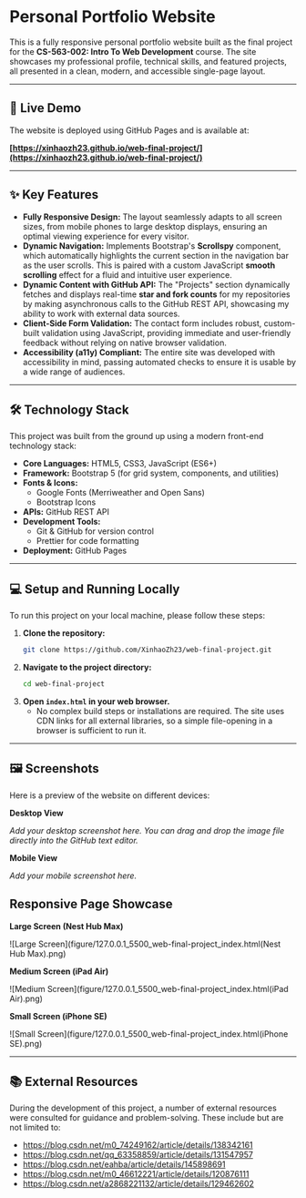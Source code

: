 # Personal Portfolio Website

This is a fully responsive personal portfolio website built as the final project for the **CS-563-002: Intro To Web Development** course. The site showcases my professional profile, technical skills, and featured projects, all presented in a clean, modern, and accessible single-page layout.

---

## 🚀 Live Demo

The website is deployed using GitHub Pages and is available at:

**[https://xinhaozh23.github.io/web-final-project/](https://xinhaozh23.github.io/web-final-project/)**

---

## ✨ Key Features

*   **Fully Responsive Design:** The layout seamlessly adapts to all screen sizes, from mobile phones to large desktop displays, ensuring an optimal viewing experience for every visitor.
*   **Dynamic Navigation:** Implements Bootstrap's **Scrollspy** component, which automatically highlights the current section in the navigation bar as the user scrolls. This is paired with a custom JavaScript **smooth scrolling** effect for a fluid and intuitive user experience.
*   **Dynamic Content with GitHub API:** The "Projects" section dynamically fetches and displays real-time **star and fork counts** for my repositories by making asynchronous calls to the GitHub REST API, showcasing my ability to work with external data sources.
*   **Client-Side Form Validation:** The contact form includes robust, custom-built validation using JavaScript, providing immediate and user-friendly feedback without relying on native browser validation.
*   **Accessibility (a11y) Compliant:** The entire site was developed with accessibility in mind, passing automated checks to ensure it is usable by a wide range of audiences.

---

## 🛠️ Technology Stack

This project was built from the ground up using a modern front-end technology stack:

*   **Core Languages:** HTML5, CSS3, JavaScript (ES6+)
*   **Framework:** Bootstrap 5 (for grid system, components, and utilities)
*   **Fonts & Icons:**
    *   Google Fonts (Merriweather and Open Sans)
    *   Bootstrap Icons
*   **APIs:** GitHub REST API
*   **Development Tools:**
    *   Git & GitHub for version control
    *   Prettier for code formatting
*   **Deployment:** GitHub Pages

---

## 💻 Setup and Running Locally

To run this project on your local machine, please follow these steps:

1.  **Clone the repository:**
    ```bash
    git clone https://github.com/XinhaoZh23/web-final-project.git
    ```
2.  **Navigate to the project directory:**
    ```bash
    cd web-final-project
    ```
3.  **Open `index.html` in your web browser.**
    *   No complex build steps or installations are required. The site uses CDN links for all external libraries, so a simple file-opening in a browser is sufficient to run it.

---

## 🖼️ Screenshots

Here is a preview of the website on different devices:

**Desktop View**

*Add your desktop screenshot here. You can drag and drop the image file directly into the GitHub text editor.*

**Mobile View**

*Add your mobile screenshot here.*

## Responsive Page Showcase

**Large Screen (Nest Hub Max)**

![Large Screen](figure/127.0.0.1_5500_web-final-project_index.html(Nest Hub Max).png)

**Medium Screen (iPad Air)**

![Medium Screen](figure/127.0.0.1_5500_web-final-project_index.html(iPad Air).png)

**Small Screen (iPhone SE)**

![Small Screen](figure/127.0.0.1_5500_web-final-project_index.html(iPhone SE).png)

---

## 📚 External Resources

During the development of this project, a number of external resources were consulted for guidance and problem-solving. These include but are not limited to:

*   <https://blog.csdn.net/m0_74249162/article/details/138342161>
*   <https://blog.csdn.net/qq_63358859/article/details/131547957>
*   <https://blog.csdn.net/eahba/article/details/145898691>
*   <https://blog.csdn.net/m0_46612221/article/details/120876111>
*   <https://blog.csdn.net/a2868221132/article/details/129462602>